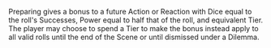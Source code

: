 Preparing gives a bonus to a future Action or Reaction with Dice equal to the roll's Successes, Power equal to half that of the roll, and equivalent Tier. The player may choose to spend a Tier to make the bonus instead apply to all valid rolls until the end of the Scene or until dismissed under a Dilemma.
